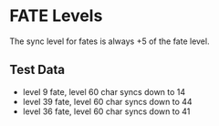 # FATE Levels

The sync level for fates is always +5 of the fate level.

## Test Data
- level 9 fate, level 60 char syncs down to 14
- level 39 fate, level 60 char syncs down to 44
- level 36 fate, level 60 char syncs down to 41
